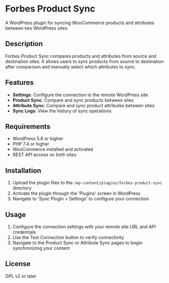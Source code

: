 # Forbes Product Sync

A WordPress plugin for syncing WooCommerce products and attributes between two WordPress sites.

## Description

Forbes Product Sync compares products and attributes from source and destination sites. It allows users to sync products from source to destination after comparison and manually select which attributes to sync.

## Features

- **Settings**: Configure the connection to the remote WordPress site
- **Product Sync**: Compare and sync products between sites
- **Attribute Sync**: Compare and sync product attributes between sites
- **Sync Logs**: View the history of sync operations

## Requirements

- WordPress 5.8 or higher
- PHP 7.4 or higher
- WooCommerce installed and activated
- REST API access on both sites

## Installation

1. Upload the plugin files to the `/wp-content/plugins/forbes-product-sync` directory
2. Activate the plugin through the 'Plugins' screen in WordPress
3. Navigate to 'Sync Plugin > Settings' to configure your connection

## Usage

1. Configure the connection settings with your remote site URL and API credentials
2. Use the Test Connection button to verify connectivity
3. Navigate to the Product Sync or Attribute Sync pages to begin synchronizing your content

## License

GPL v2 or later
